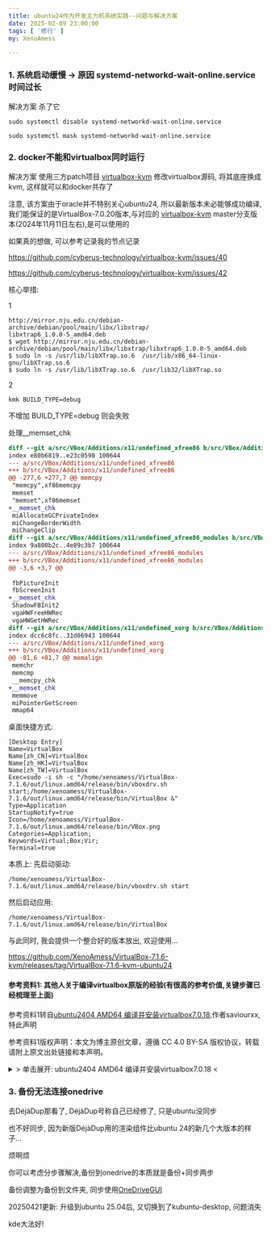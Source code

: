 ```yaml
---
title: ubuntu24作为开发主力机系统实践--问题与解决方案
date: 2025-02-09 23:00:00
tags: [ '修行' ]
my: XenoAmess

---
```


### 1. 系统启动缓慢 -> 原因 systemd-networkd-wait-online.service 时间过长

解决方案 杀了它

```shell
sudo systemctl disable systemd-networkd-wait-online.service

sudo systemctl mask systemd-networkd-wait-online.service

```

### 2. docker不能和virtualbox同时运行

解决方案 使用三方patch项目 [virtualbox-kvm](https://github.com/cyberus-technology/virtualbox-kvm) 修改virtualbox源码, 将其底座换成kvm, 这样就可以和docker共存了

注意, 该方案由于oracle并不特别关心ubuntu24, 所以最新版本未必能够成功编译, 我们能保证的是VirtualBox-7.0.20版本,与对应的 [virtualbox-kvm](https://github.com/cyberus-technology/virtualbox-kvm) master分支版本(2024年11月11日左右),是可以使用的

如果真的想做, 可以参考记录我的节点记录

https://github.com/cyberus-technology/virtualbox-kvm/issues/40

https://github.com/cyberus-technology/virtualbox-kvm/issues/42

核心举措:

1

```
http://mirror.nju.edu.cn/debian-archive/debian/pool/main/libx/libxtrap/
libxtrap6_1.0.0-5_amd64.deb
$ wget http://mirror.nju.edu.cn/debian-archive/debian/pool/main/libx/libxtrap/libxtrap6_1.0.0-5_amd64.deb
$ sudo ln -s /usr/lib/libXTrap.so.6  /usr/lib/x86_64-linux-gnu/libXTrap.so.6
$ sudo ln -s /usr/lib/libXTrap.so.6  /usr/lib32/libXTrap.so
```

2

```
kmk BUILD_TYPE=debug
```

不增加 BUILD_TYPE=debug 则会失败

处理__memset_chk

```patch
diff --git a/src/VBox/Additions/x11/undefined_xfree86 b/src/VBox/Additions/x11/undefined_xfree86
index e80b6819..e23c0590 100644
--- a/src/VBox/Additions/x11/undefined_xfree86
+++ b/src/VBox/Additions/x11/undefined_xfree86
@@ -277,6 +277,7 @@ memcpy
 "memcpy",xf86memcpy
 memset
 "memset",xf86memset
+__memset_chk
 miAllocateGCPrivateIndex
 miChangeBorderWidth
 miChangeClip
diff --git a/src/VBox/Additions/x11/undefined_xfree86_modules b/src/VBox/Additions/x11/undefined_xfree86_modules
index 9a800b2c..4e89c3b7 100644
--- a/src/VBox/Additions/x11/undefined_xfree86_modules
+++ b/src/VBox/Additions/x11/undefined_xfree86_modules
@@ -3,6 +3,7 @@
 
 fbPictureInit
 fbScreenInit
+__memset_chk
 ShadowFBInit2
 vgaHWFreeHWRec
 vgaHWGetHWRec
diff --git a/src/VBox/Additions/x11/undefined_xorg b/src/VBox/Additions/x11/undefined_xorg
index dcc6c8fc..31d06943 100644
--- a/src/VBox/Additions/x11/undefined_xorg
+++ b/src/VBox/Additions/x11/undefined_xorg
@@ -81,6 +81,7 @@ memalign
 memchr
 memcmp
 __memcpy_chk
+__memset_chk
 memmove
 miPointerGetScreen
 mmap64
 ```

桌面快捷方式:

```shell
[Desktop Entry]
Name=VirtualBox
Name[zh_CN]=VirtualBox
Name[zh_HK]=VirtualBox
Name[zh_TW]=VirtualBox
Exec=sudo -i sh -c "/home/xenoamess/VirtualBox-7.1.6/out/linux.amd64/release/bin/vboxdrv.sh start;/home/xenoamess/VirtualBox-7.1.6/out/linux.amd64/release/bin/VirtualBox &"
Type=Application
StartupNotify=true
Icon=/home/xenoamess/VirtualBox-7.1.6/out/linux.amd64/release/bin/VBox.png
Categories=Application;
Keywords=Virtual;Box;Vir;
Terminal=true
```

本质上:
先启动驱动:
```shell
/home/xenoamess/VirtualBox-7.1.6/out/linux.amd64/release/bin/vboxdrv.sh start
```
然后启动应用:
```shell
/home/xenoamess/VirtualBox-7.1.6/out/linux.amd64/release/bin/VirtualBox
```

与此同时, 我会提供一个整合好的版本放出, 欢迎使用...

https://github.com/XenoAmess/VirtualBox-7.1.6-kvm/releases/tag/VirtualBox-7.1.6-kvm-ubuntu24

#### 参考资料1: 其他人关于编译virtualbox原版的经验(有很高的参考价值,关键步骤已经梳理至上面)

参考资料1转自[ubuntu2404 AMD64 编译并安装virtualbox7.0.18](https://blog.csdn.net/saviourxx/article/details/139150172),作者saviourxx,特此声明

参考资料1版权声明：本文为博主原创文章，遵循 CC 4.0 BY-SA 版权协议，转载请附上原文出处链接和本声明。

<details>
<summary>&gt; 单击展开: ubuntu2404 AMD64 编译并安装virtualbox7.0.18 &lt;</summary>
<p>

#### 0、官方参考文档：

https://www.virtualbox.org/wiki/Linux%20build%20instructions

#### 1、下载源码：

```shell
$ wget https://download.virtualbox.org/virtualbox/7.0.18/VirtualBox-7.0.18.tar.bz2
```

#### 2、安装库：

```shell
$ sudo apt install acpica-tools chrpath doxygen g++-multilib libasound2-dev libcap-dev libcurl4-openssl-dev libdevmapper-dev libidl-dev     libopus-dev libpam0g-dev libpulse-dev libqt5opengl5-dev libqt5x11extras5-dev qttools5-dev

$ sudo apt install libsdl1.2-dev libsdl-ttf2.0-dev libssl-dev libvpx-dev libxcursor-dev libxinerama-dev libxml2-dev libxml2-utils libxmu-dev libxrandr-dev make nasm python3-dev python-dev-is-python3 qttools5-dev-tools

$ sudo apt install texlive texlive-fonts-extra texlive-latex-extra unzip xsltproc default-jdk libstdc++5 libxslt1-dev linux-kernel-headers makeself mesa-common-dev subversion yasm zlib1g-dev lib32z1 libc6-dev-i386 lib32gcc-s1 lib32stdc++6 pylint python3-psycopg2 python3-willow

# sudo apt install python-psycopg2 python-pil

$ sudo apt install libpng-dev
$ sudo apt install glslang-tools
$ sudo apt install docbook-xsl
```

#### 3、创建软连接

先找到系统自带的64位库文件目录，我的在/usr/lib/x86_64-linux-gnu

```shell
$ sudo find /usr -iname "libX11.so.6"

$ sudo ln -s /usr/lib/x86_64-linux-gnu/libX11.so.6    /usr/lib32/libX11.so
# sudo ln -s /usr/lib/x86_64-linux-gnu/libXTrap.so.6  /usr/lib32/libXTrap.so
$ sudo ln -s /usr/lib/x86_64-linux-gnu/libXt.so.6     /usr/lib32/libXt.so
$ sudo ln -s /usr/lib/x86_64-linux-gnu/libXtst.so.6   /usr/lib32/libXtst.so
$ sudo ln -s /usr/lib/x86_64-linux-gnu/libXmu.so.6    /usr/lib32/libXmu.so
$ sudo ln -s /usr/lib/x86_64-linux-gnu/libXext.so.6   /usr/lib32/libXext.so
```

libXTrap.so.6
ubuntu2404里没有找到这个libXTrap.so.6文件，要去下载并安装

http://mirror.nju.edu.cn/debian-archive/debian/pool/main/libx/libxtrap/
libxtrap6_1.0.0-5_amd64.deb

```shell
$ wget http://mirror.nju.edu.cn/debian-archive/debian/pool/main/libx/libxtrap/libxtrap6_1.0.0-5_amd64.deb
$ sudo ln -s /usr/lib/libXTrap.so.6  /usr/lib/x86_64-linux-gnu/libXTrap.so.6
$ sudo ln -s /usr/lib/libXTrap.so.6  /usr/lib32/libXTrap.so
```

#### 4、配置和编译：

```shell
$ ./configure --disable-hardening
$ source ./env.sh
# kmk all会报错没去深究，直接放弃release版本，编译debug版本如下
$ kmk BUILD_TYPE=debug
```

#### 5、运行virtualbox：

```shell
$ ./out/linux.amd64/debug/bin/VirtualBox
```

</p>
</details>

### 3. 备份无法连接onedrive

去DéjàDup那看了, DéjàDup号称自己已经修了, 只是ubuntu没同步

也不好同步, 因为新版DéjàDup用的渲染组件比ubuntu 24的新几个大版本的样子...

烦啊烦

你可以考虑分步骤解决,备份到onedrive的本质就是备份+同步两步

备份调整为备份到文件夹, 同步使用[OneDriveGUI](https://github.com/bpozdena/OneDriveGUI)

20250421更新: 升级到ubuntu 25.04后, 又切换到了kubuntu-desktop, 问题消失

kde大法好!
